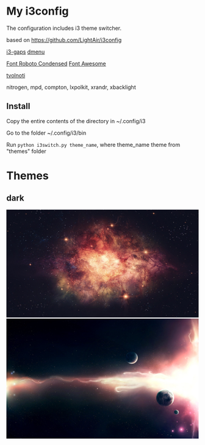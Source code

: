 # My i3config
The configuration includes i3 theme switcher.

based on https://github.com/LightAir/i3config

[i3-gaps](https://aur.archlinux.org/packages/i3-gaps-git/)
[dmenu](https://www.archlinux.org/packages/?name=dmenu)

[Font Roboto Condensed](https://aur.archlinux.org/packages/ttf-roboto/)
[Font Awesome](https://aur.archlinux.org/packages/ttf-font-awesome/)

[tvolnoti](https://github.com/LightAir/tvolnoti)

nitrogen, mpd, compton, lxpolkit, xrandr, xbacklight

## Install
Copy the entire contents of the directory in ~/.config/i3

Go to the folder ~/.config/i3/bin

Run ```python i3switch.py theme_name```, where theme_name theme from "themes" folder

# Themes
## dark

![scrrenshot](/bg/universe-nebula-1920x1080.jpg)
![scrrenshot](/bg/106838.jpg)
